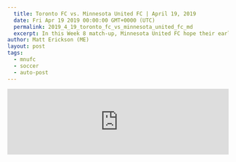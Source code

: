 ```yaml
---
  title: Toronto FC vs. Minnesota United FC | April 19, 2019
  date: Fri Apr 19 2019 00:00:00 GMT+0000 (UTC)
  permalink: 2019_4_19_toronto_fc_vs_minnesota_united_fc_md
  excerpt: In this Week 8 match-up, Minnesota United FC hope their early-season away success continues when they head to BMO Field to face a Toronto FC side coming off their first defeat of the 2019 season. 
author: Matt Erickson (ME)
layout: post
tags:
  - mnufc
  - soccer
  - auto-post
---
```

<div class='soccer-video-wrapper'>
    <iframe class='soccer-video' width='100%' height='auto' frameborder='0' allowfullscreen src="https://www.mnufc.com/iframe-video?brightcove_id=6028124583001&brightcove_player_id=default&brightcove_account_id=5534894110001"></iframe>
  </div>